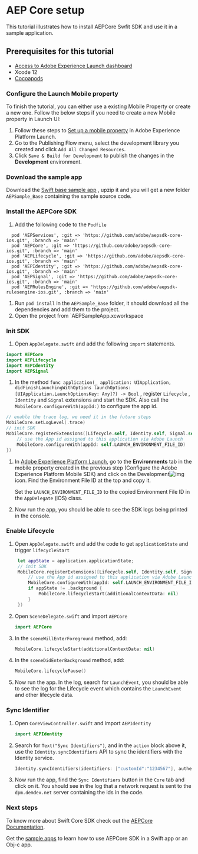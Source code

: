 # AEP Core setup

This tutorial illustrates how to install AEPCore Swfit SDK and use it in a sample application.

## Prerequisites for this tutorial

* [Access to Adobe Experience Launch dashboard](https://launch.adobe.com/)
* Xcode 12
* [Cocoapods](https://cocoapods.org/)

### Configure the Launch Mobile property

To finish the tutorial, you can either use a existing Mobile Property or create a new one. Follow the below steps if you need to create a new Mobile property in Launch UI:

1. Follow these steps to [Set up a mobile property](https://aep-sdks.gitbook.io/docs/getting-started/create-a-mobile-property) in Adobe Experience Platform Launch.
2. Go to the Publishing Flow menu, select the development library you created and click `Add All Changed Resources`.
3. Click `Save & Build for Development` to publish the changes in the **Development** environment.

### Download the sample app

Download the [Swift base sample app](https://github.com/adobe/aepsdk-sample-app-ios/releases/download/1.0.0-beta.1/AEPSample_Base.zip) , upzip it and you will get a new folder `AEPSample_Base` containing the sample source code.

### Install the AEPCore SDK

1. Add the following code to the `Podfile`

```text
  pod 'AEPServices', :git => 'https://github.com/adobe/aepsdk-core-ios.git', :branch => 'main'
  pod 'AEPCore', :git => 'https://github.com/adobe/aepsdk-core-ios.git', :branch => 'main'
  pod 'AEPLifecycle', :git => 'https://github.com/adobe/aepsdk-core-ios.git', :branch => 'main'
  pod 'AEPIdentity', :git => 'https://github.com/adobe/aepsdk-core-ios.git', :branch => 'main'
  pod 'AEPSignal', :git => 'https://github.com/adobe/aepsdk-core-ios.git', :branch => 'main'
  pod 'AEPRulesEngine', :git => 'https://github.com/adobe/aepsdk-rulesengine-ios.git', :branch => 'main'
```

1. Run `pod install` in the `AEPSample_Base` folder, it should download all the dependencies and add them to the project.
2. Open the project from \`AEPSampleApp.xcworkspace

### Init SDK

1. Open `AppDelegate.swift` and add the following `import` statements.

```swift
import AEPCore
import AEPLifecycle
import AEPIdentity
import AEPSignal
```

1. In the method `func application(_ application: UIApplication, didFinishLaunchingWithOptions launchOptions: [UIApplication.LaunchOptionsKey: Any]?) -> Bool` , register `Lifecycle` , `Identity` and `Signal` extensions and start the SDK. Also call the `MobileCore.configureWith(appId:)` to configure the app id. 

```swift
// enable the trace log, we need it in the future steps
MobileCore.setLogLevel(.trace)
// init SDK
MobileCore.registerExtensions([Lifecycle.self, Identity.self, Signal.self], {
    // use the App id assigned to this application via Adobe Launch
    MobileCore.configureWith(appId: self.LAUNCH_ENVIRONMENT_FILE_ID)
})
```

1. In [Adobe Experience Platform Launch](https://experience.adobe.com/launch), go to the **Environments** tab in the mobile property created in the previous step \(Configure the Adobe Experience Platform Mobile SDK\) and click on the Development![img](https://firebasestorage.googleapis.com/v0/b/gitbook-28427.appspot.com/o/assets%2F-Lf1Mc1caFdNCK_mBwhe%2F-Lf1N06T8hdv0-r5jPPN%2F-Lf1N3-ofPO9fLFT1edw%2Fscreen-shot-2018-10-18-at-11.22.17-am.png?generation=1558039279051937&alt=media)icon. Find the Environment File ID at the top and copy it.

   Set the `LAUNCH_ENVIRONMENT_FILE_ID` to the copied Environment File ID in the `AppDelegate` \(iOS\) class.

2. Now run the app, you should be able to see the SDK logs being printed in the console.

### Enable Lifecycle

1. Open `AppDelegate.swift` and add the code to get `applicationState` and trigger `lifecycleStart`

   ```swift
    let appState = application.applicationState;
    // init SDK
    MobileCore.registerExtensions([Lifecycle.self, Identity.self, Signal.self], {
        // use the App id assigned to this application via Adobe Launch
        MobileCore.configureWith(appId: self.LAUNCH_ENVIRONMENT_FILE_ID)
        if appState != .background {
            MobileCore.lifecycleStart(additionalContextData: nil)
        }
    })
   ```

2. Open `SceneDelegate.swift` and import `AEPCore`

   ```swift
   import AEPCore
   ```

3. In the `sceneWillEnterForeground` method, add:

   ```swift
   MobileCore.lifecycleStart(additionalContextData: nil)
   ```

4. In the `sceneDidEnterBackground` method, add:

   ```swift
   MobileCore.lifecyclePause()
   ```

5. Now run the app. In the log, search for `LaunchEvent`, you should be able to see the log for the Lifecycle event which contains the `LaunchEvent` and other lifecycle data.

### Sync Identifier

1. Open `CoreViewController.swift` and import `AEPIdentity`

   ```swift
   import AEPIdentity
   ```

2. Search for `Text("Sync Identifiers")`, and in the `action` block above it, use the `Identity.syncIdentifiers` API to sync the identifiers with the Identity service.

   ```swift
   Identity.syncIdentifiers(identifiers: ["customId":"1234567"], authenticationState: .authenticated)
   ```

3. Now run the app, find the `Sync Identifiers` button in the `Core` tab and click on it. You should see in the log that a network request is sent to the `dpm.demdex.net` server containing the ids in the code.

### Next steps

To know more about Swift Core SDK check out the [AEPCore Documentation](https://github.com/adobe/aepsdk-core-ios/tree/dev/Documentation).

Get the [sample apps](https://github.com/adobe/aepsdk-sample-app-ios) to learn how to use AEPCore SDK in a Swift app or an Obj-c app.

